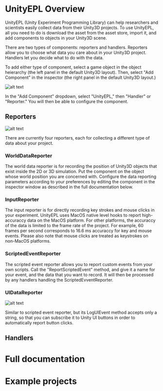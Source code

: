 # UnityEPL Overview
UnityEPL (Unity Experiment Programming Library) can help researchers and scientists easily collect data from their Unity3D projects.  To use UnityEPL, all you need to do is download the asset from the asset store, import it, and add components to objects in your Unity3D scene.

There are two types of components: reporters and handlers.  Reporters allow you to choose what data you care about in your Unity3D project.  Handlers let you decide what to do with the data.

To add either type of component, select a game object in the object heierarchy (the left panel in the default Unity3D layout).  Then, select "Add Component" in the inspector (the right panel in the default Unity3D layout.)

![alt text](https://github.com/pennmem/UnityEPL/blob/master/images/add_component.png "Adding a UnityEPL component")

In the "Add Component" dropdown, select "UnityEPL," then "Handler" or "Reporter."  You will then be able to configure the component.

## Reporters

![alt text](https://github.com/pennmem/UnityEPL/blob/master/images/reporters.png "UnityEPL reporters")

There are currently four reporters, each for collecting a different type of data about your project.

### WorldDataReporter

The world data reporter is for recording the position of Unity3D objects that exist inside the 2D or 3D simulation.  Put the component on the object whose world position you are concerned with.  Configure the data reporting parameters according to your preferences by editing the component in the inspector window as described in the full documentation below.

### InputReporter

The input reporter is for directly recording key strokes and mouse clicks in your experiment.  UnityEPL uses MacOS native level hooks to report high-accuraccy data on the MacOS platform.  For other platforms, the accuraccy of the data is limited to the frame rate of the project.  For example, 60 frames per second corresponds to 16.6 ms accuraccy for key and mouse events.  Please also note that mouse clicks are treated as keystrokes on non-MacOS platforms.

### ScriptedEventReporter

The scripted event reporter allows you to report custom events from your own scripts.  Call the "ReportScriptedEvent" method, and give it a name for your event, and the data that you want to record.  It will then be processed by any handlers handling the ScriptedEvventReporter.

### UIDataReporter

![alt text](https://github.com/pennmem/UnityEPL/blob/master/images/uidatareporter.png "UnityEPL UIDataReporter usage")

Similar to scripted event reporter, but its LogUIEvent method accepts only a string, so that you can subscribe it to Unity UI buttons in order to automatically report button clicks.

## Handlers

# Full documentation


# Example projects
